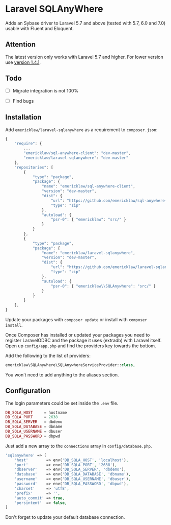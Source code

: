 # Laravel SQLAnyWhere

Adds an Sybase driver to Laravel 5.7 and above (tested with 5.7, 6.0 and 7.0) usable with Fluent and Eloquent.

## Attention
The latest version only works with Laravel 5.7 and higher. For lower
version use [version 1.4.1](https://github.com/emericklaw/laravel-sqlanywhere/tree/v1.4.1).


## Todo

- [ ] Migrate integration is not 100%
- [ ] Find bugs


## Installation

Add `emericklaw/laravel-sqlanywhere` as a requirement to `composer.json`:

```javascript
{
    "require": {
        ...
        "emericklaw/sql-anywhere-client": "dev-master",
        "emericklaw/laravel-sqlanywhere": "dev-master"
    },
    "repositories": [
        {
            "type": "package",
            "package": {
                "name": "emericklaw/sql-anywhere-client",
                "version": "dev-master",
                "dist": {
                    "url": "https://github.com/emericklaw/sql-anywhere-client/zipball/master",
                    "type": "zip"
                },
                "autoload": {
                    "psr-0": { "emericklaw": "src/" }
                }
            }
        },
        {
            "type": "package",
            "package": {
                "name": "emericklaw/laravel-sqlanywhere",
                "version": "dev-master",
                "dist": {
                    "url": "https://github.com/emericklaw/laravel-sqlanywhere/zipball/master",
                    "type": "zip"
                },
                "autoload": {
                    "psr-0": { "emericklaw\\SQLAnywhere": "src/" }
                }
            }
        }
    ],
}
```

Update your packages with `composer update` or install with `composer install`.

Once Composer has installed or updated your packages you need to register
LaravelODBC and the package it uses (extradb) with Laravel itself.
Open up `config/app.php` and find the providers key towards the bottom.


 Add the following to the list of providers:
```php
emericklaw\SQLAnywhere\SQLAnywhereServiceProvider::class,
```

You won't need to add anything to the aliases section.


## Configuration

The login parameters could be set inside the `.env` file.
```php
DB_SQLA_HOST     = hostname
DB_SQLA_PORT     = 2638
DB_SQLA_SERVER   = dbdemo
DB_SQLA_DATABASE = dbname
DB_SQLA_USERNAME = dbuser
DB_SQLA_PASSWORD = dbpwd
```

Just add a new array to the `connections` array in `config/database.php`.

```php
'sqlanywhere' => [
    'host'        => env('DB_SQLA_HOST', 'localhost'),
    'port'        => env('DB_SQLA_PORT', '2638'),
    'dbserver'    => env('DB_SQLA_SERVER', 'dbdemo'),
    'database'    => env('DB_SQLA_DATABASE', 'dbname'),
    'username'    => env('DB_SQLA_USERNAME', 'dbuser'),
    'password'    => env('DB_SQLA_PASSWORD', 'dbpwd'),
    'charset'     => 'utf8',
    'prefix'      => '',
    'auto_commit' => true,
    'persintent'  => false,
]
```

Don't forget to update your default database connection.

